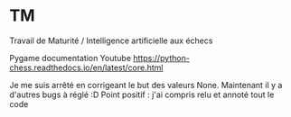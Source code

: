 # TM
Travail de Maturité / Intelligence artificielle aux échecs

Pygame documentation
Youtube
https://python-chess.readthedocs.io/en/latest/core.html

Je me suis arrêté en corrigeant le but des valeurs None. Maintenant il y a d'autres bugs à réglé :D
Point positif : j'ai compris relu et annoté tout le code
